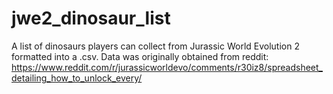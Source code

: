 # jwe2_dinosaur_list
A list of dinosaurs players can collect from Jurassic World Evolution 2 formatted into a .csv. Data was originally obtained from reddit: https://www.reddit.com/r/jurassicworldevo/comments/r30iz8/spreadsheet_detailing_how_to_unlock_every/
